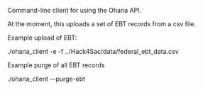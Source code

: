 Command-line client for using the Ohana API.

At the moment, this uploads a set of EBT records from a csv file.


Example upload of EBT:

./ohana_client -e -f ../Hack4Sac/data/federal_ebt_data.csv


Example purge of all EBT records

./ohana_client --purge-ebt
